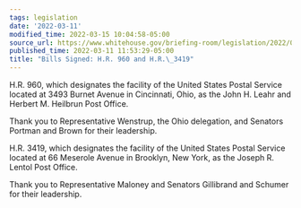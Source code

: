 ```yaml
---
tags: legislation
date: '2022-03-11'
modified_time: 2022-03-15 10:04:58-05:00
source_url: https://www.whitehouse.gov/briefing-room/legislation/2022/03/11/bills-signed-h-r-960-and-h-r-3419/
published_time: 2022-03-11 11:53:29-05:00
title: "Bills Signed: H.R. 960 and H.R.\_3419"
---
```

 
H.R. 960, which designates the facility of the United States Postal
Service located at 3493 Burnet Avenue in Cincinnati, Ohio, as the John
H. Leahr and Herbert M. Heilbrun Post Office.

Thank you to Representative Wenstrup, the Ohio delegation, and Senators
Portman and Brown for their leadership.

H.R. 3419, which designates the facility of the United States Postal
Service located at 66 Meserole Avenue in Brooklyn, New York, as the
Joseph R. Lentol Post Office.

Thank you to Representative Maloney and Senators Gillibrand and Schumer
for their leadership.
